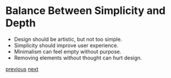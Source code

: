 # Balance Between Simplicity and Depth
- Design should be artistic, but not too simple.
- Simplicity should improve user experience.
- Minimalism can feel empty without purpose.
- Removing elements without thought can hurt design.
  
[previous](/01_Design_manifesto/Presentation/Slide03.md) [next](/01_Design_manifesto/Presentation/Slide05.md)
